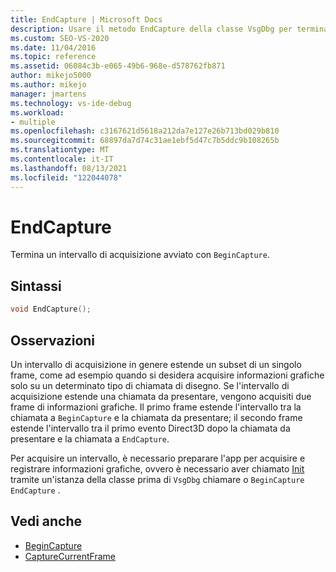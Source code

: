 ```yaml
---
title: EndCapture | Microsoft Docs
description: Usare il metodo EndCapture della classe VsgDbg per terminare un intervallo di acquisizione avviato con BeginCapture.
ms.custom: SEO-VS-2020
ms.date: 11/04/2016
ms.topic: reference
ms.assetid: 06084c3b-e065-49b6-968e-d578762fb871
author: mikejo5000
ms.author: mikejo
manager: jmartens
ms.technology: vs-ide-debug
ms.workload:
- multiple
ms.openlocfilehash: c3167621d5618a212da7e127e26b713bd029b810
ms.sourcegitcommit: 68897da7d74c31ae1ebf5d47c7b5ddc9b108265b
ms.translationtype: MT
ms.contentlocale: it-IT
ms.lasthandoff: 08/13/2021
ms.locfileid: "122044078"
---
```

# <a name="endcapture"></a>EndCapture
Termina un intervallo di acquisizione avviato con `BeginCapture`.

## <a name="syntax"></a>Sintassi

```C++
void EndCapture();
```

## <a name="remarks"></a>Osservazioni
 Un intervallo di acquisizione in genere estende un subset di un singolo frame, come ad esempio quando si desidera acquisire informazioni grafiche solo su un determinato tipo di chiamata di disegno. Se l'intervallo di acquisizione estende una chiamata da presentare, vengono acquisiti due frame di informazioni grafiche. Il primo frame estende l'intervallo tra la chiamata a `BeginCapture` e la chiamata da presentare; il secondo frame estende l'intervallo tra il primo evento Direct3D dopo la chiamata da presentare e la chiamata a `EndCapture`.

 Per acquisire un intervallo, è necessario preparare l'app per acquisire e registrare informazioni grafiche, ovvero è necessario aver chiamato [Init](init.md) tramite un'istanza della classe prima di `VsgDbg` chiamare o `BeginCapture` `EndCapture` .

## <a name="see-also"></a>Vedi anche
- [BeginCapture](begincapture.md)
- [CaptureCurrentFrame](capturecurrentframe.md)